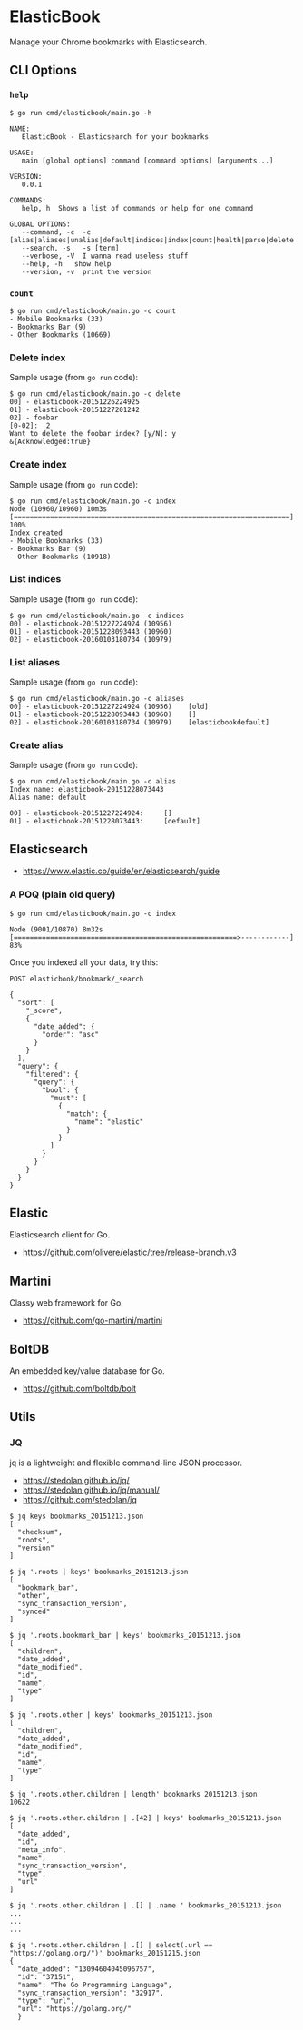 # ElasticBook

Manage your Chrome bookmarks with Elasticsearch.

## CLI Options

### `help`

```
$ go run cmd/elasticbook/main.go -h

NAME:
   ElasticBook - Elasticsearch for your bookmarks

USAGE:
   main [global options] command [command options] [arguments...]

VERSION:
   0.0.1

COMMANDS:
   help, h  Shows a list of commands or help for one command

GLOBAL OPTIONS:
   --command, -c  -c [alias|aliases|unalias|default|indices|index|count|health|parse|delete|web|persist]
   --search, -s   -s [term]
   --verbose, -V  I wanna read useless stuff
   --help, -h   show help
   --version, -v  print the version

```

### `count`

```
$ go run cmd/elasticbook/main.go -c count
- Mobile Bookmarks (33)
- Bookmarks Bar (9)
- Other Bookmarks (10669)
```

### Delete index

Sample usage (from `go run` code):

```
$ go run cmd/elasticbook/main.go -c delete
00] - elasticbook-20151226224925
01] - elasticbook-20151227201242
02] - foobar
[0-02]:  2
Want to delete the foobar index? [y/N]: y
&{Acknowledged:true}
```

### Create index

Sample usage (from `go run` code):

```
$ go run cmd/elasticbook/main.go -c index
Node (10960/10960) 10m3s [====================================================================] 100%
Index created
- Mobile Bookmarks (33)
- Bookmarks Bar (9)
- Other Bookmarks (10918)
```

### List indices

Sample usage (from `go run` code):

```
$ go run cmd/elasticbook/main.go -c indices
00] - elasticbook-20151227224924 (10956)
01] - elasticbook-20151228093443 (10960)
02] - elasticbook-20160103180734 (10979)
```

### List aliases

Sample usage (from `go run` code):

```
$ go run cmd/elasticbook/main.go -c aliases
00] - elasticbook-20151227224924 (10956)    [old]
01] - elasticbook-20151228093443 (10960)    []
02] - elasticbook-20160103180734 (10979)    [elasticbookdefault]
```

### Create alias

Sample usage (from `go run` code):

```
$ go run cmd/elasticbook/main.go -c alias
Index name: elasticbook-20151228073443
Alias name: default

00] - elasticbook-20151227224924:     []
01] - elasticbook-20151228073443:     [default]
```

## Elasticsearch

- https://www.elastic.co/guide/en/elasticsearch/guide

### A POQ (plain old query)

```
$ go run cmd/elasticbook/main.go -c index

Node (9001/10870) 8m32s [=======================================================>------------]  83%
```

Once you indexed all your data, try this:

```
POST elasticbook/bookmark/_search

{
  "sort": [
    "_score",
    {
      "date_added": {
        "order": "asc"
      }
    }
  ],
  "query": {
    "filtered": {
      "query": {
        "bool": {
          "must": [
            {
              "match": {
                "name": "elastic"
              }
            }
          ]
        }
      }
    }
  }
}
```

## Elastic

Elasticsearch client for Go.

- https://github.com/olivere/elastic/tree/release-branch.v3

## Martini

Classy web framework for Go.

- https://github.com/go-martini/martini

## BoltDB

An embedded key/value database for Go.

- https://github.com/boltdb/bolt

## Utils

### JQ

jq is a lightweight and flexible command-line JSON processor.

- https://stedolan.github.io/jq/
- https://stedolan.github.io/jq/manual/
- https://github.com/stedolan/jq

```
$ jq keys bookmarks_20151213.json
[
  "checksum",
  "roots",
  "version"
]
```

```
$ jq '.roots | keys' bookmarks_20151213.json
[
  "bookmark_bar",
  "other",
  "sync_transaction_version",
  "synced"
]
```

```
$ jq '.roots.bookmark_bar | keys' bookmarks_20151213.json
[
  "children",
  "date_added",
  "date_modified",
  "id",
  "name",
  "type"
]

$ jq '.roots.other | keys' bookmarks_20151213.json
[
  "children",
  "date_added",
  "date_modified",
  "id",
  "name",
  "type"
]
```

```
$ jq '.roots.other.children | length' bookmarks_20151213.json
10622
```

```
$ jq '.roots.other.children | .[42] | keys' bookmarks_20151213.json
[
  "date_added",
  "id",
  "meta_info",
  "name",
  "sync_transaction_version",
  "type",
  "url"
]
```

```
$ jq '.roots.other.children | .[] | .name ' bookmarks_20151213.json
...
...
...
```

```
$ jq '.roots.other.children | .[] | select(.url == "https://golang.org/")' bookmarks_20151215.json
{
  "date_added": "13094604045096757",
  "id": "37151",
  "name": "The Go Programming Language",
  "sync_transaction_version": "32917",
  "type": "url",
  "url": "https://golang.org/"
  }
```



